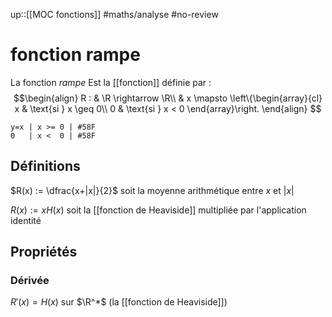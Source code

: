 up::[[MOC fonctions]]
#maths/analyse #no-review 
# fonction rampe
La fonction _rampe_ Est la [[fonction]] définie par :
$$\begin{align}
R : & \R \rightarrow \R\\
    & x \mapsto \left\{\begin{array}{cl}
        x & \text{si } x \geq 0\\
        0 & \text{si } x < 0
    \end{array}\right.
\end{align}
$$

```desmos-graph
y=x | x >= 0 | #58F
0   | x <  0 | #58F
```

## Définitions

$R(x) := \dfrac{x+|x|}{2}$ soit la moyenne arithmétique entre $x$ et $|x|$

$R(x):= xH(x)$  soit la [[fonction de Heaviside]] multipliée par l'application identité



## Propriétés

### Dérivée
$R'(x) = H(x)$ sur $\R^*$ (la [[fonction de Heaviside]])


